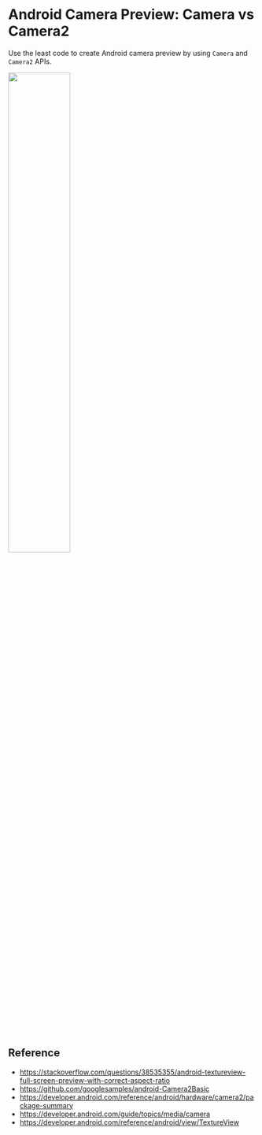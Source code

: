 # Android Camera Preview: Camera vs Camera2
Use the least code to create Android camera preview by using `Camera` and `Camera2` APIs.

<kbd><img src="https://www.codepool.biz/wp-content/uploads/2019/05/android-camera-preview-camera2.jpg" width="50%">

## Reference
- https://stackoverflow.com/questions/38535355/android-textureview-full-screen-preview-with-correct-aspect-ratio
- https://github.com/googlesamples/android-Camera2Basic
- https://developer.android.com/reference/android/hardware/camera2/package-summary
- https://developer.android.com/guide/topics/media/camera
- https://developer.android.com/reference/android/view/TextureView